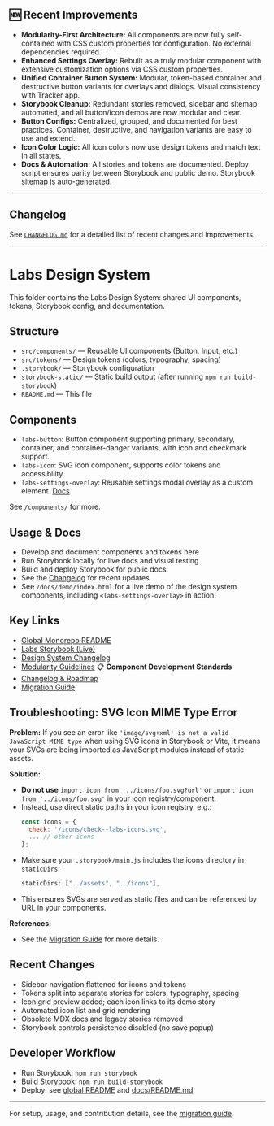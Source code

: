 
## 🆕 Recent Improvements

- **Modularity-First Architecture:** All components are now fully self-contained with CSS custom properties for configuration. No external dependencies required.
- **Enhanced Settings Overlay:** Rebuilt as a truly modular component with extensive customization options via CSS custom properties.
- **Unified Container Button System:** Modular, token-based container and destructive button variants for overlays and dialogs. Visual consistency with Tracker app.
- **Storybook Cleanup:** Redundant stories removed, sidebar and sitemap automated, and all button/icon demos are now modular and clear.
- **Button Configs:** Centralized, grouped, and documented for best practices. Container, destructive, and navigation variants are easy to use and extend.
- **Icon Color Logic:** All icon colors now use design tokens and match text in all states.
- **Docs & Automation:** All stories and tokens are documented. Deploy script ensures parity between Storybook and public demo. Storybook sitemap is auto-generated.

---

## Changelog

See [`CHANGELOG.md`](CHANGELOG.md) for a detailed list of recent changes and improvements.

---


# Labs Design System

This folder contains the Labs Design System: shared UI components, tokens, Storybook config, and documentation.


## Structure

- `src/components/` — Reusable UI components (Button, Input, etc.)
- `src/tokens/` — Design tokens (colors, typography, spacing)
- `.storybook/` — Storybook configuration
- `storybook-static/` — Static build output (after running `npm run build-storybook`)
- `README.md` — This file
## Components

- `labs-button`: Button component supporting primary, secondary, container, and container-danger variants, with icon and checkmark support.
- `labs-icon`: SVG icon component, supports color tokens and accessibility.
- `labs-settings-overlay`: Reusable settings modal overlay as a custom element. [Docs](components/labs-settings-overlay.md)

See `/components/` for more.



## Usage & Docs

- Develop and document components and tokens here
- Run Storybook locally for live docs and visual testing
- Build and deploy Storybook for public docs
- See the [Changelog](CHANGELOG.md) for recent updates
- See `/docs/demo/index.html` for a live demo of the design system components, including `<labs-settings-overlay>` in action.


## Key Links

- [Global Monorepo README](../README.md)
- [Labs Storybook (Live)](https://dreisdesign.github.io/labs/design-system/)
- [Design System Changelog](CHANGELOG.md)
- [Modularity Guidelines](MODULARITY-GUIDELINES.md) 📋 **Component Development Standards**
- [Changelog & Roadmap](../docs/CHANGELOG.md)
- [Migration Guide](../_dev/_documents/DESIGN-SYSTEM-MIGRATION-GUIDE.md)

## Troubleshooting: SVG Icon MIME Type Error

**Problem:**
If you see an error like `'image/svg+xml' is not a valid JavaScript MIME type` when using SVG icons in Storybook or Vite, it means your SVGs are being imported as JavaScript modules instead of static assets.

**Solution:**

- **Do not use** `import icon from '../icons/foo.svg?url'` or `import icon from '../icons/foo.svg'` in your icon registry/component.
- Instead, use direct static paths in your icon registry, e.g.:
  ```js
  const icons = {
    check: '/icons/check--labs-icons.svg',
    ... // other icons
  };
  ```
- Make sure your `.storybook/main.js` includes the icons directory in `staticDirs`:
  ```js
  staticDirs: ["../assets", "../icons"],
  ```
- This ensures SVGs are served as static files and can be referenced by URL in your components.

**References:**

- See the [Migration Guide](../_dev/_documents/DESIGN-SYSTEM-MIGRATION-GUIDE.md) for more details.

## Recent Changes

- Sidebar navigation flattened for icons and tokens
- Tokens split into separate stories for colors, typography, spacing
- Icon grid preview added; each icon links to its demo story
- Automated icon list and grid rendering
- Obsolete MDX docs and legacy stories removed
- Storybook controls persistence disabled (no save popup)

## Developer Workflow

- Run Storybook: `npm run storybook`
- Build Storybook: `npm run build-storybook`
- Deploy: see [global README](../README.md) and [docs/README.md](../docs/README.md)

---

For setup, usage, and contribution details, see the [migration guide](../_dev/_documents/DESIGN-SYSTEM-MIGRATION-GUIDE.md).
